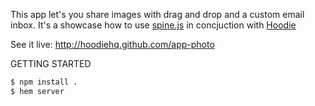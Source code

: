 This app let's you share images with drag and drop and a custom email inbox.
It's a showcase how to use [spine.js](http://spinejs.com/) in concjuction with [Hoodie](http://hood.ie/)

See it live: http://hoodiehq.github.com/app-photo

GETTING STARTED

```bash
$ npm install .
$ hem server
```